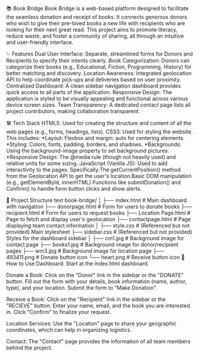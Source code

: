 📚 Book Bridge
Book Bridge is a web-based platform designed to facilitate the seamless donation and receipt of books. It connects generous donors who wish to give their pre-loved books a new life with recipients who are looking for their next great read. This project aims to promote literacy, reduce waste, and foster a community of sharing, all through an intuitive and user-friendly interface.

✨ Features
Dual User Interface: Separate, streamlined forms for Donors and Recipients to specify their intents clearly.
Book Categorization: Donors can categorize their books (e.g., Educational, Fiction, Programming, History) for better matching and discovery.
Location Awareness: Integrated geolocation API to help coordinate pick-ups and deliveries based on user proximity.
Centralized Dashboard: A clean sidebar navigation dashboard provides quick access to all parts of the application.
Responsive Design: The application is styled to be visually appealing and functional across various device screen sizes.
Team Transparency: A dedicated contact page lists all project contributors, making collaboration transparent.

🛠️ Tech Stack
HTML5: Used for creating the structure and content of all the web pages (e.g., forms, headings, lists).
CSS3: Used for styling the website. 
This includes:
*Layout: Flexbox and margin: auto for centering elements.
*Styling: Colors, fonts, padding, borders, and shadows.
*Backgrounds: Using the background-image property to set background pictures.
*Responsive Design: The @media rule (though not heavily used) and relative units for some sizing.
JavaScript (Vanilla JS): Used to add interactivity to the pages. 
Specifically:The getCurrentPosition() method from the Geolocation API to get the user's location.Basic DOM manipulation (e.g., getElementById, innerHTML).Functions like submitDonation() and Confirm() to handle form button clicks and show alerts.


📁 Project Structure
text
book-bridge/
│
├── index.html          # Main dashboard with navigation
├── donorpage.html      # Form for users to donate books
├── recipient.html      # Form for users to request books
├── Location Page.html  # Page to fetch and display user's geolocation
├── contactpage.html    # Page displaying team contact information
│
├── style.css          # (Referenced but not provided) Main stylesheet
├── sidebar.css        # (Referenced but not provided) Styles for the dashboard sidebar
│
├── cm1.jpg            # Background image for contact page
├── books1.jpg         # Background image for donor/recipient pages
├── wm3.jpg            # Background image for location page
├── 493411.png         # Donate button icon
└── heart.png          # Receive button icon
🚀 How to Use
Dashboard: Start at the index.html dashboard.

Donate a Book:
Click on the "Donor" link in the sidebar or the "DONATE" button.
Fill out the form with your details, book information (name, author, type), and your location.
Submit the form to "Make Donation".

Receive a Book:
Click on the "Recipient" link in the sidebar or the "RECIEVE" button.
Enter your name, email, and the book you are interested in.
Click "Confirm" to finalize your request.

Location Services: Use the "Location" page to share your geographic coordinates, which can help in organizing logistics.

Contact: The "Contact" page provides the information of all team members behind the project.
